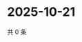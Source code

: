 # 2025-10-21

共 0 条

<!-- BEGIN ZHIHUQUESTIONS -->
<!-- 最后更新时间 Tue Oct 21 2025 15:13:20 GMT+0800 (China Standard Time) -->

<!-- END ZHIHUQUESTIONS -->
